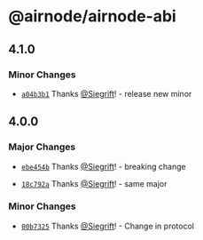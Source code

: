 # @airnode/airnode-abi

## 4.1.0

### Minor Changes

- [`a04b3b1`](https://github.com/Siegrift/airnode/commit/a04b3b1cdb4aec7633c69683ed372eedb0218f66) Thanks [@Siegrift](https://github.com/Siegrift)! - release new minor

## 4.0.0

### Major Changes

- [`ebe454b`](https://github.com/Siegrift/airnode/commit/ebe454bb9f5485f6f1a2a5d084e943af022a8561) Thanks [@Siegrift](https://github.com/Siegrift)! - breaking change

* [`18c792a`](https://github.com/Siegrift/airnode/commit/18c792ae4e5da68a9fa4af1222bb07f85e82ab93) Thanks [@Siegrift](https://github.com/Siegrift)! - same major

### Minor Changes

- [`00b7325`](https://github.com/Siegrift/airnode/commit/00b7325fa6559183be33292653eb0a044169441f) Thanks [@Siegrift](https://github.com/Siegrift)! - Change in protocol
